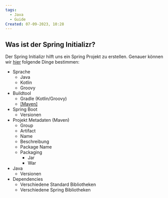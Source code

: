 ```yaml
---
tags:
  - Java
  - Guide
Created: 07-09-2023, 10:28
---
```

## Was ist der Spring Initializr?

Der Spring Initializr hilft uns ein Spring Projekt zu erstellen. Genauer können wir [hier](https://start.spring.io/) folgende Dinge bestimmen:

- Sprache
	- Java
	- Kotlin
	- Groovy
- Buildtool
	- Gradle (Kotlin/Groovy)
	- [[Maven]](Java)
- Spring Boot
	- Versionen
- Projekt Metadaten (Maven)
	- Group
	- Artifact
	- Name
	- Beschreibung
	- Package Name
	- Packaging
		- Jar
		- War
- Java
	- Versionen
- Dependencies
	- Verschiedene Standard Bibliotheken
	- Verschiedene Spring Bibliotheken